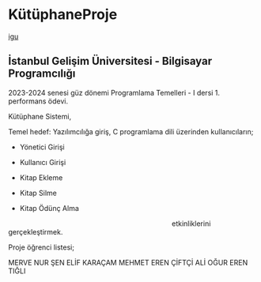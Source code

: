 # KütüphaneProje

[igu](https://cdn.gelisim.edu.tr/logo/logo_3.png)

## İstanbul Gelişim Üniversitesi - Bilgisayar Programcılığı

2023-2024 senesi güz dönemi Programlama Temelleri - I dersi 1. performans ödevi.

Kütüphane Sistemi,

Temel hedef: Yazılımcılığa giriş, C programlama dili üzerinden kullanıcıların;

- Yönetici Girişi

- Kullanıcı Girişi

- Kitap Ekleme

- Kitap Silme

- Kitap Ödünç Alma

                                                                                    etkinliklerini gerçekleştirmek.



Proje öğrenci listesi;

MERVE NUR ŞEN
ELİF KARAÇAM
MEHMET EREN ÇİFTÇİ
ALİ OĞUR
EREN TIĞLI